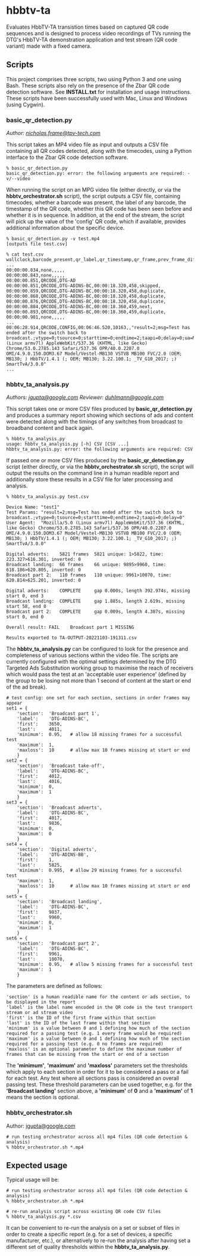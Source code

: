 # hbbtv-ta
Evaluates HbbTV-TA transistion times based on captured QR code sequences and is designed to process video recordings of TVs running the DTG's HbbTV-TA demonstration application and test stream (QR code variant) made with a fixed camera.

## Scripts

This project comprises three scripts, two using Python 3 and one using Bash. These scripts also rely on the presence of the Zbar QR code detection software. See **INSTALL.txt** for installation and usage instructions. These scripts have been successfully used with Mac, Linux and Windows (using Cygwin).

### basic_qr_detection.py

*Author: nicholas.frame@tpv-tech.com*

This script takes an MP4 video file as input and outputs a CSV file containing all QR codes detected, along with the timecodes, using a Python interface to the Zbar QR code detection software.
```
% basic_qr_detection.py
basic_qr_detection.py: error: the following arguments are required: -v/--video
```
When running the script on an MPG video file (either directly, or via the **hbbtv_orchestrator.sh** script), the script outputs a CSV file, containing timecodes, whether a barcode was present, the label of any barcode, the timestamp of the QR code, whether this QR code has been seen before and whether it is in sequence. In addition, at the end of the stream, the script will pick up the value of the 'config' QR code, which if available, provides additional information about the specific device.
```
% basic_qr_detection.py -v test.mp4
[outputs file test.csv]

% cat test.csv
wallclock,barcode_present,qr_label,qr_timestamp,qr_frame,prev_frame_diff,config
...
00:00:00.834,none,,,,,
00:00:00.843,none,,,,,
00:00:00.851,QRCODE,DTG-AD
00:00:00.851,QRCODE,DTG-ADINS-BC,00:00:18.320,458,skipped,
00:00:00.859,QRCODE,DTG-ADINS-BC,00:00:18.320,458,duplicate,
00:00:00.868,QRCODE,DTG-ADINS-BC,00:00:18.320,458,duplicate,
00:00:00.876,QRCODE,DTG-ADINS-BC,00:00:18.320,458,duplicate,
00:00:00.884,QRCODE,DTG-ADINS-BC,00:00:18.360,459,next,
00:00:00.893,QRCODE,DTG-ADINS-BC,00:00:18.360,459,duplicate,
00:00:00.901,none,,,,,
...
00:06:28.914,QRCODE,CONFIG,00:06:46.520,10163,,"result=2;msg=Test has ended after the switch back to broadcast.;vtype=0;tsource=0;starttime=0;endtime=2;taapi=0;delay=0;ua=Mozilla/5.0 (Linux armv7l) AppleWebKit/537.36 (KHTML, like Gecko) Chrome/53.0.2785.143 Safari/537.36 OPR/40.0.2207.0 OMI/4.9.0.150.DOM3.67 Model/Vestel-MB130 VSTVB MB100 FVC/2.0 (OEM; MB130; ) HbbTV/1.4.1 (; OEM; MB130; 3.22.100.1; _TV_G10_2017; ;) SmartTvA/3.0.0"
...
```
### hbbtv_ta_analysis.py

*Authors: jgupta@google.com*
*Reviewer: duhlmann@google.com*

This script takes one or more CSV files produced by **basic_qr_detection.py** and produces a summary report showing which sections of ads and content were detected along with the timings of any switches from broadcast to broadband content and back again.
```
% hbbtv_ta_analysis.py
usage: hbbtv_ta_analysis.py [-h] CSV [CSV ...]
hbbtv_ta_analysis.py: error: the following arguments are required: CSV
```
If passed one or more CSV files produced by the **basic_qr_detection.py** script (either directly, or via the **hbbtv_orchestrator.sh** script), the script will output the results on the command line in a human readible report and additionally store these results in a CSV file for later processing and analysis.
```
% hbbtv_ta_analysis.py test.csv

Device Name: "test1"
Test Params: "result=2;msg=Test has ended after the switch back to broadcast.;vtype=0;tsource=0;starttime=0;endtime=2;taapi=0;delay=0"
User Agent:  "Mozilla/5.0 (Linux armv7l) AppleWebKit/537.36 (KHTML, like Gecko) Chrome/53.0.2785.143 Safari/537.36 OPR/40.0.2207.0 OMI/4.9.0.150.DOM3.67 Model/Vestel-MB130 VSTVB MB100 FVC/2.0 (OEM; MB130; ) HbbTV/1.4.1 (; OEM; MB130; 3.22.100.1; _TV_G10_2017; ;) SmartTvA/3.0.0"

Digital adverts:	5821 frames	 5821 unique: 1>5822, time: 223.327>616.301, inverted: 0
Broadcast landing:	66 frames	 66 unique: 9895>9960, time: 618.186>620.805, inverted: 0
Broadcast part 2:	110 frames	 110 unique: 9961>10070, time: 620.814>625.201, inverted: 0

Digital adverts:	COMPLETE	 gap 0.000s, length 392.974s, missing start 0, end 3
Broadcast landing:	COMPLETE	 gap 1.885s, length 2.619s, missing start 58, end 0
Broadcast part 2:	COMPLETE	 gap 0.009s, length 4.387s, missing start 0, end 0

Overall result:	FAIL	Broadcast part 1 MISSING

Results exported to TA-OUTPUT-20221103-191311.csv
```
The **hbbtv_ta_analysis.py** can be configured to look for the presence and completeness of various sections within the video file. The scripts are currently configured with the optimal settings determined by the DTG Targeted Ads Substitution working group to maximise the reach of receivers which would pass the test at an 'acceptable user experience' (defined by the group to be losing not more than 1 second of content at the start or end of the ad break).
```
# test config: one set for each section, sections in order frames may appear
set1 = {
    'section':  'Broadcast part 1',
    'label':    'DTG-ADINS-BC',
    'first':    3650,
    'last':     4011,
    'minimum':  0.95,   # allow 18 missing frames for a successful test
    'maximum':  1,
    'maxloss':  10      # allow max 10 frames missing at start or end
    }
set2 = {
    'section':  'Broadcast take-off',
    'label':    'DTG-ADINS-BC',
    'first':    4012,
    'last':     4016,
    'minimum':  0,
    'maximum':  1
    }
set3 = {
    'section':  'Broadcast adverts',
    'label':    'DTG-ADINS-BC',
    'first':    4017,
    'last':     9836,
    'minimum':  0,
    'maximum':  0
    }
set4 = {
    'section':  'Digital adverts',
    'label':    'DTG-ADINS-BB',
    'first':    1,
    'last':     5825,
    'minimum':  0.995,  # allow 29 missing frames for a successful test
    'maximum':  1,
    'maxloss':  10      # allow max 10 frames missing at start or end
    }
set5 = {
    'section':  'Broadcast landing',
    'label':    'DTG-ADINS-BC',
    'first':    9837,
    'last':     9960,
    'minimum':  0,
    'maximum':  1
    }
set6 = {
    'section':  'Broadcast part 2',
    'label':    'DTG-ADINS-BC',
    'first':    9961,
    'last':     10070,
    'minimum':  0.95,   # allow 5 missing frames for a successful test
    'maximum':  1
    }
```
The parameters are defined as follows:
```
'section' is a human readible name for the content or ads section, to be displayed in the report
'label' is the label name encoded in the QR code in the test transport stream or ad stream video
'first' is the ID of the first frame within that section
'last' is the ID of the last frame within that section
'minimum' is a value between 0 and 1 defining how much of the section required for a passing test (e.g. 1 every frame would be required)
'maximum' is a value between 0 and 1 defining how much of the section required for a passing test (e.g. 0 no frames are required)
'maxloss' is an optional parameter to define the maximum number of frames that can be missing from the start or end of a section
```
The **'minimum'**, **'maximum'** and **'maxloss'** parameters set the thresholds which apply to each section in order for it to be considered a pass or a fail for each test. Any test where all sections pass is considered an overall passing test. These threshold parameters can be used together, e.g. for the **'Broadcast landing'** section above, a **'minimum'** of **0** and a **'maximum'** of **1** means the section is optional.

### hbbtv_orchestrator.sh

Author: jgupta@google.com
```
# run testing orchestrator across all mp4 files (QR code detection & analysis)
% hbbtv_orchestrator.sh *.mp4
```
## Expected usage

Typical usage will be:
```
# run testing orchestrator across all mp4 files (QR code detection & analysis)
% hbbtv_orchestrator.sh *.mp4

# re-run analysis script across existing QR code CSV files
% hbbtv_ta_analysis.py *.csv
```
It can be convenient to re-run the analysis on a set or subset of files in order to create a specific report (e.g. for a set of devices, a specific manufacturer, etc.), or alternatively to re-run the analysis after having set a different set of quality thresholds within the **hbbtv_ta_analysis.py**.
